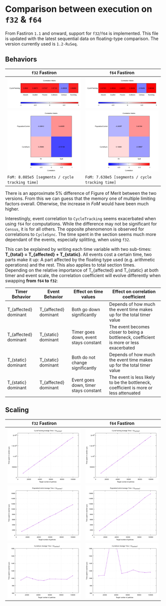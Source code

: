 # Comparison between execution on `f32` & `f64`

From Fastiron `1.1` and onward, support for `f32`/`f64` is implemented. This file is updated with the latest 
sequential data on floating-type comparison. The version currently used is `1.2-RuSeq`.

## Behaviors

 `f32` Fastiron                                     | `f64` Fastiron
----------------------------------------------------|----------------------------------------------------
![f32_tracking](figures/FI_32/heatmap_tracking.png) | ![f64_tracking](figures/FI_64/heatmap_tracking.png)
![f32_popsync](figures/FI_32/heatmap_popsync.png)   | ![f64_popsync](figures/FI_64/heatmap_popsync.png)
 `FoM: 8.085e5 [segments / cycle tracking time]`    | `FoM: 7.638e5 [segments / cycle tracking time]`

There is an approximate 5% difference of Figure of Merit between the two versions. From this we can guess
that the memory one of multiple limiting factors overall. Otherwise, the increase in _FoM_ would have been 
much higher.

Interestingly, event correlation to `CycleTracking` seems exacerbated when using `f64` for computations.
While the difference may not be significant for `Census`, it is for all others. The opposite phenomenon 
is observed for correlations to `CycleSync`. The time spent in the section seems much more dependant of 
the events, especially splitting, when using `f32`.

This can be explained by writing each time variable with two sub-times: **T_{total} = T_{affected} + T_{static}**.
All events cost a certain time, two parts make it up: A part affected by the floating type used (e.g. arithmetic 
operations) and the rest. This also applies to total section times. \
Depending on the relative importance of T_{affected} and T_{static} at both timer and event scale, the correlation 
coefficient will evolve differently when swapping **from `f64` to `f32`**:

| Timer Behavior        | Event Behavior        | Effect on time values | Effect on correlation coefficient |
|-----------------------|-----------------------|-----------------------|-----------------------------------|
| T_{affected} dominant | T_{affected} dominant | Both go down significantly            | Depends of how much the event time makes up for the total timer value |
| T_{affected} dominant | T_{static} dominant   | Timer goes down, event stays constant | The event becomes closer to being a bottleneck, coefficient is more or less exacerbated |
| T_{static} dominant   | T_{static} dominant   | Both do not change significantly      | Depends of how much the event time makes up for the total timer value |
| T_{static} dominant   | T_{affected} dominant | Event goes down, timer stays constant | The event is less likely to be the bottleneck, coefficient is more or less attenuated |



## Scaling

 `f32` Fastiron                                       | `f64` Fastiron
------------------------------------------------------|----------------------------------------------------
![f32_tracking](figures/FI_32/scaling_tracking.png)   | ![f64_tracking](figures/FI_64/scaling_tracking.png)
![f32_ppcontrol](figures/FI_32/scaling_ppcontrol.png) | ![f64_ppcontrol](figures/FI_64/scaling_ppcontrol.png)
![f32_sync](figures/FI_32/scaling_sync.png)           | ![f64_sync](figures/FI_64/scaling_sync.png)